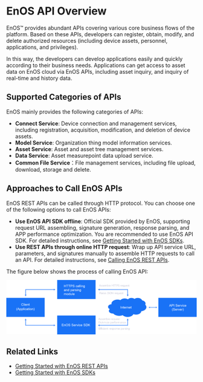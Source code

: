 # EnOS API Overview

EnOS™ provides abundant APIs covering various core business flows of the platform. Based on these APIs, developers can register, obtain, modify, and delete authorized resources (including device assets, personnel, applications, and privileges).

In this way, the developers can develop applications easily and quickly according to their business needs. Applications can get access to asset data on EnOS cloud via EnOS APIs, including asset inquiry, and inquiry of real-time and history data.

## Supported Categories of APIs

EnOS mainly provides the following categories of APIs:

- **Connect Service**: Device connection and management services, including registration, acquisition, modification, and deletion of device assets.
- **Model Service**: Organization thing model information services.
- **Asset Service**: Asset and asset tree management services.
- **Data Service**: Asset measurepoint data upload service.
- **Common File Service**：File management services, including file upload, download, storage and delete.

## Approaches to Call EnOS APIs

EnOS REST APIs can be called through HTTP protocol. You can choose one of the following options to call EnOS APIs:

- **Use EnOS API SDK offline**: Official SDK provided by EnOS, supporting request URL assembling, signature generation, response parsing, and APP performance optimization. You are recommended to use EnOS API SDK. For detailed instructions, see [Getting Started with EnOS SDKs](gettingstarted_sdk).
- **Use REST APIs through online HTTP request**: Wrap up API service URL, parameters, and signatures manually to assemble HTTP requests to call an API. For detailed instructions, see [Calling EnOS REST APIs](call_enos_api).

The figure below shows the process of calling EnOS API:

![](media/api_calling_process.png)

## Related Links

- [Getting Started with EnOS REST APIs](gettingstarted_api)
- [Getting Started with EnOS SDKs](gettingstarted_sdk)
